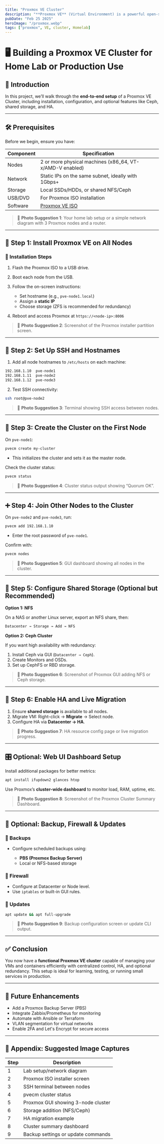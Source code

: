 ```yaml
---
title: "Proxmox VE Cluster"
description: "**Proxmox VE** (Virtual Environment) is a powerful open-source virtualization platform based on Debian, allowing the management of KVM virtual machines and LXC containers. One of its greatest strengths is the ability to **create a cluster** of nodes, enabling **centralized management, high availability (HA)**, and **live migration**."
pubDate: "Feb 25 2025"
heroImage: "/proxmox.webp"
tags: ["proxmox", VE, cluster, Homelab]
---
```


# 🖥️ Building a Proxmox VE Cluster for Home Lab or Production Use

## 🔧 Introduction

In this project, we’ll walk through the **end-to-end setup** of a Proxmox VE Cluster, including installation, configuration, and optional features like Ceph, shared storage, and HA.

---

## 🛠️ Prerequisites

Before we begin, ensure you have:

| Component | Specification                                            |
| --------- | -------------------------------------------------------- |
| Nodes     | 2 or more physical machines (x86_64, VT-x/AMD-V enabled) |
| Network   | Static IPs on the same subnet, ideally with 1Gbps+       |
| Storage   | Local SSDs/HDDs, or shared NFS/Ceph                      |
| USB/DVD   | For Proxmox ISO installation                             |
| Software  | [Proxmox VE ISO](https://www.proxmox.com/en/downloads)   |

> 📸 **Photo Suggestion 1**: Your home lab setup or a simple network diagram with 3 Proxmox nodes and a router.

---

## 🧩 Step 1: Install Proxmox VE on All Nodes

### 🔹 Installation Steps

1. Flash the Proxmox ISO to a USB drive.
2. Boot each node from the USB.
3. Follow the on-screen instructions:

   - Set hostname (e.g., `pve-node1.local`)
   - Assign a **static IP**
   - Choose storage (ZFS is recommended for redundancy)

4. Reboot and access Proxmox at `https://<node-ip>:8006`

> 📸 **Photo Suggestion 2**: Screenshot of the Proxmox installer partition screen.

---

## 🔗 Step 2: Set Up SSH and Hostnames

1. Add all node hostnames to `/etc/hosts` on each machine:

```bash
192.168.1.10  pve-node1
192.168.1.11  pve-node2
192.168.1.12  pve-node3
```

2. Test SSH connectivity:

```bash
ssh root@pve-node2
```

> 📸 **Photo Suggestion 3**: Terminal showing SSH access between nodes.

---

## 🧠 Step 3: Create the Cluster on the First Node

On `pve-node1`:

```bash
pvecm create my-cluster
```

- This initializes the cluster and sets it as the master node.

Check the cluster status:

```bash
pvecm status
```

> 📸 **Photo Suggestion 4**: Cluster status output showing “Quorum OK”.

---

## ➕ Step 4: Join Other Nodes to the Cluster

On `pve-node2` and `pve-node3`, run:

```bash
pvecm add 192.168.1.10
```

- Enter the root password of `pve-node1`.

Confirm with:

```bash
pvecm nodes
```

> 📸 **Photo Suggestion 5**: GUI dashboard showing all nodes in the cluster.

---

## 🧰 Step 5: Configure Shared Storage (Optional but Recommended)

**Option 1: NFS**

On a NAS or another Linux server, export an NFS share, then:

```bash
Datacenter → Storage → Add → NFS
```

**Option 2: Ceph Cluster**

If you want high availability with redundancy:

1. Install Ceph via GUI (`Datacenter → Ceph`).
2. Create Monitors and OSDs.
3. Set up CephFS or RBD storage.

> 📸 **Photo Suggestion 6**: Screenshot of Proxmox GUI adding NFS or Ceph storage.

---

## 🔁 Step 6: Enable HA and Live Migration

1. Ensure **shared storage** is available to all nodes.
2. Migrate VM: Right-click → **Migrate** → Select node.
3. Configure HA via **Datacenter → HA**.

> 📸 **Photo Suggestion 7**: HA resource config page or live migration progress.

---

## 🎛️ Optional: Web UI Dashboard Setup

Install additional packages for better metrics:

```bash
apt install ifupdown2 glances htop
```

Use Proxmox’s **cluster-wide dashboard** to monitor load, RAM, uptime, etc.

> 📸 **Photo Suggestion 8**: Screenshot of the Proxmox Cluster Summary Dashboard.

---

## 🔐 Optional: Backup, Firewall & Updates

### 🔹 Backups

- Configure scheduled backups using:

  - **PBS (Proxmox Backup Server)**
  - Local or NFS-based storage

### 🔹 Firewall

- Configure at Datacenter or Node level.
- Use `iptables` or built-in GUI rules.

### 🔹 Updates

```bash
apt update && apt full-upgrade
```

> 📸 **Photo Suggestion 9**: Backup configuration screen or update CLI output.

---

## ✅ Conclusion

You now have a **functional Proxmox VE cluster** capable of managing your VMs and containers efficiently with centralized control, HA, and optional redundancy. This setup is ideal for learning, testing, or running small services in production.

---

## 📂 Future Enhancements

- Add a Proxmox Backup Server (PBS)
- Integrate Zabbix/Prometheus for monitoring
- Automate with Ansible or Terraform
- VLAN segmentation for virtual networks
- Enable 2FA and Let's Encrypt for secure access

---

## 📸 Appendix: Suggested Image Captures

| Step | Description                        |
| ---- | ---------------------------------- |
| 1    | Lab setup/network diagram          |
| 2    | Proxmox ISO installer screen       |
| 3    | SSH terminal between nodes         |
| 4    | pvecm cluster status               |
| 5    | Proxmox GUI showing 3-node cluster |
| 6    | Storage addition (NFS/Ceph)        |
| 7    | HA migration example               |
| 8    | Cluster summary dashboard          |
| 9    | Backup settings or update commands |
